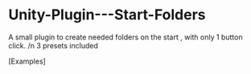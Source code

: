 # Unity-Plugin---Start-Folders
A small plugin to create needed folders on the start , with only 1 button click.
/n 
3 presets included


[Examples]



